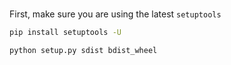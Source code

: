 #
First, make sure you are using the latest `setuptools`
```bash
pip install setuptools -U
```
```bash
python setup.py sdist bdist_wheel
```

